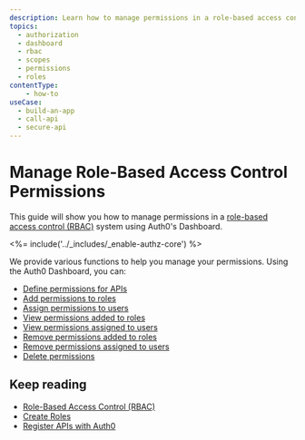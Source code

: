 ```yaml
---
description: Learn how to manage permissions in a role-based access control (RBAC) system using the Auth0 Management Dashboard. For use with Auth0's API Authorization Core feature set.
topics:
  - authorization
  - dashboard
  - rbac
  - scopes
  - permissions
  - roles
contentType: 
    - how-to
useCase:
  - build-an-app
  - call-api
  - secure-api
---
```

# Manage Role-Based Access Control Permissions

This guide will show you how to manage permissions in a  [role-based access control (RBAC)](/authorization/concepts/rbac) system using Auth0's Dashboard.

<%= include('../_includes/_enable-authz-core') %>

We provide various functions to help you manage your permissions. Using the Auth0 Dashboard, you can:

- [Define permissions for APIs](/scopes/current/guides/define-api-scopes-dashboard)
- [Add permissions to roles](/authorization/guides/add-permissions-roles)
- [Assign permissions to users](/authorization/guides/assign-permissions-users)
- [View permissions added to roles](/authorization/guides/view-role-permissions)
- [View permissions assigned to users](/authorization/guides/view-user-permissions)
- [Remove permissions added to roles](/authorization/guides/remove-role-permissions)
- [Remove permissions assigned to users](/authorization/guides/remove-user-permissions)
- [Delete permissions](/authorization/guides/delete-permissions)

## Keep reading

- [Role-Based Access Control (RBAC)](/authorization/concepts/rbac)
- [Create Roles](/authorization/guides/create-roles)
- [Register APIs with Auth0](/architecture-scenarios/mobile-api/part-2#create-the-api)
